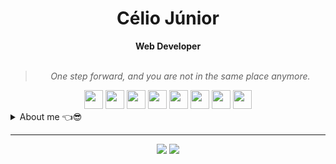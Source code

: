 <h1 align="center">Célio Júnior</h1>

<div align="center">
<b>Web Developer</b>
<br>
<br>
<blockquote>
<p>
<i>One step forward, and you are not in the same place anymore.</i>
</p>
</blockqote>
</div>

<div align="center" style="margin:auto">
    <img width="30" src="https://cdn.jsdelivr.net/gh/devicons/devicon/icons/javascript/javascript-original.svg" />
    <img width="30" src="https://cdn.jsdelivr.net/gh/devicons/devicon/icons/typescript/typescript-original.svg" />
    <img width="30" src="https://cdn.jsdelivr.net/gh/devicons/devicon/icons/react/react-original.svg" />
    <img width="30" src="https://cdn.jsdelivr.net/gh/devicons/devicon/icons/nodejs/nodejs-original.svg" />
    <img width="30" src="https://cdn.jsdelivr.net/gh/devicons/devicon/icons/php/php-plain.svg" />
    <img width="30" src="https://cdn.jsdelivr.net/gh/devicons/devicon/icons/laravel/laravel-plain.svg" />
    <img width="30" src="https://cdn.jsdelivr.net/gh/devicons/devicon/icons/mysql/mysql-original.svg" />
    <img width="30" src="https://cdn.jsdelivr.net/gh/devicons/devicon/icons/docker/docker-original.svg" />
</div>

<details closed>
<summary>About me 👈😎</summary>

---

Hello!! I'm Célio Júnior. :wave: :wave:

I am a brazilian developer living in New Zealand, passionate about web development and technology, studing programming since 2021.

As a way to improve my skills and work flow, I've been building some personal projects using the tools I'm most confortable with,
such as e-commerce, landing page and management system, focusing in problem solving and good practice.

I have good skills working mostly with **Javascript** and **PHP**, and related technologies as well, such as **Typescript**,
**React**, **Node**, **Laravel** and knowledge about **MVC** and **Restful** archtecture.
 
As a technician in <i>System Development</i>, I also have experience with other tools such as **Java**, **Python**, **SQL** for database queries, code version control with **GIT** and container build/management with **Docker**.

Although these are some of the hard skills I have, I'm open to learn what is necessary to deliver challeging tasks and new features. 💪💪
    
<div align="center" style="margin:auto">
    
[![Top Langs](https://github-readme-stats.vercel.app/api/top-langs/?username=celiovjunior&layout=compact)](https://github.com/anuraghazra/github-readme-stats)
    
</div>
  
</details>

---

<div align="center">

<a href="mailto:cl.juniorr@gmail.com" target="_blank"><img src="https://img.shields.io/badge/Gmail-D14836?style=for-the-badge&logo=gmail&logoColor=white" /></a>
<a href="https://www.linkedin.com/in/celiovjunior/" target="_blank"><img src="https://img.shields.io/badge/LinkedIn-0077B5?style=for-the-badge&logo=linkedin&logoColor=white" /></a>

</div>
